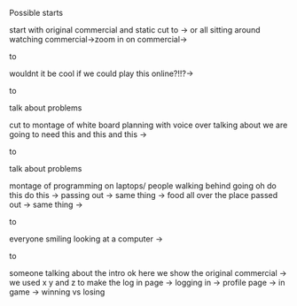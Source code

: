 Possible starts

start with original commercial and static cut to ->
or
all sitting around watching commercial->zoom in on commercial->

to

wouldnt it be cool if we could play this online?!!?->

to 

talk about problems

cut to montage of white board planning with voice over talking about we are going to need this and this and this ->

to 

talk about problems

montage of programming on laptops/ people walking behind going oh do this do this -> passing out -> same thing -> food all over the place passed out -> same thing ->

to

everyone smiling looking at a computer ->

to

someone talking about the intro ok here we show the original commercial -> we used x y and z to make the log in page -> logging in -> profile page -> in game -> winning vs losing